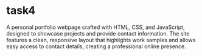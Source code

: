 # task4
A personal portfolio webpage crafted with HTML, CSS, and JavaScript, designed to showcase projects and provide contact information. The site features a clean, responsive layout that highlights work samples and allows easy access to contact details, creating a professional online presence.
